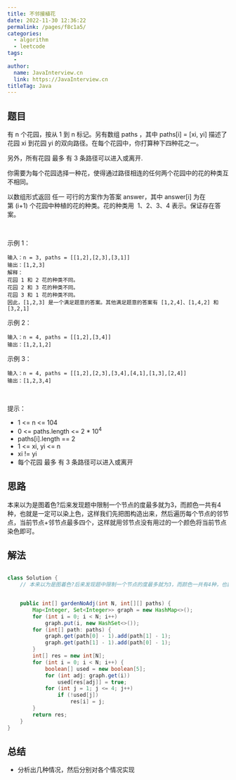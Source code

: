 ```yaml
---
title: 不邻接植花
date: 2022-11-30 12:36:22
permalink: /pages/f8c1a5/
categories:
  - algorithm
  - leetcode
tags:
  - 
author: 
  name: JavaInterview.cn
  link: https://JavaInterview.cn
titleTag: Java
---
```



## 题目

有 n 个花园，按从 1 到 n 标记。另有数组 paths ，其中 paths[i] = [xi, yi] 描述了花园 xi 到花园 yi 的双向路径。在每个花园中，你打算种下四种花之一。

另外，所有花园 最多 有 3 条路径可以进入或离开.

你需要为每个花园选择一种花，使得通过路径相连的任何两个花园中的花的种类互不相同。

以数组形式返回 任一 可行的方案作为答案 answer，其中 answer[i] 为在第 (i+1) 个花园中种植的花的种类。花的种类用  1、2、3、4 表示。保证存在答案。

 

示例 1：
    
    输入：n = 3, paths = [[1,2],[2,3],[3,1]]
    输出：[1,2,3]
    解释：
    花园 1 和 2 花的种类不同。
    花园 2 和 3 花的种类不同。
    花园 3 和 1 花的种类不同。
    因此，[1,2,3] 是一个满足题意的答案。其他满足题意的答案有 [1,2,4]、[1,4,2] 和 [3,2,1]
示例 2：

    输入：n = 4, paths = [[1,2],[3,4]]
    输出：[1,2,1,2]
示例 3：

    输入：n = 4, paths = [[1,2],[2,3],[3,4],[4,1],[1,3],[2,4]]
    输出：[1,2,3,4]
 

提示：

- 1 <= n <= 104
- 0 <= paths.length <= 2 * 10<sup>4</sup>
- paths[i].length == 2
- 1 <= xi, yi <= n
- xi != yi
- 每个花园 最多 有 3 条路径可以进入或离开


## 思路

本来以为是图着色?后来发现题中限制一个节点的度最多就为3，而颜色一共有4种，也就是一定可以染上色，这样我们先把图构造出来，然后遍历每个节点的邻节点，当前节点+邻节点最多四个，这样就用邻节点没有用过的一个颜色将当前节点染色即可。

## 解法
```java

class Solution {
    // 本来以为是图着色?后来发现题中限制一个节点的度最多就为3，而颜色一共有4种，也就是一定可以染上色，这样我们先把图构造出来，然后遍历每个节点的邻节点，当前节点+邻节点最多四个，这样就用邻节点没有用过的一个颜色将当前节点染色即可。


    public int[] gardenNoAdj(int N, int[][] paths) {
        Map<Integer, Set<Integer>> graph = new HashMap<>();
        for (int i = 0; i < N; i++)
            graph.put(i, new HashSet<>());
        for (int[] path: paths) {
            graph.get(path[0] - 1).add(path[1] - 1);
            graph.get(path[1] - 1).add(path[0] - 1);
        }
        int[] res = new int[N];
        for (int i = 0; i < N; i++) {
            boolean[] used = new boolean[5];
            for (int adj: graph.get(i))
                used[res[adj]] = true;
            for (int j = 1; j <= 4; j++)
                if (!used[j])
                    res[i] = j;
        }
        return res;
    }
}
```

## 总结

- 分析出几种情况，然后分别对各个情况实现 
